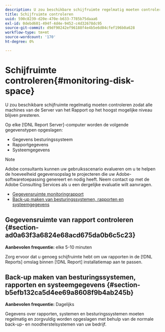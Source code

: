 ```yaml
---
description: U zou beschikbare schijfruimte regelmatig moeten controleren zodat alle machines van de Server van het Rapport op het hoogst mogelijke niveau blijven presteren.
title: Schijfruimte controleren
uuid: 590c8239-d20e-470e-b633-7785b75daaa6
exl-id: 0debd601-494f-4d4e-9452-c4d32678dc95
source-git-commit: d9df90242ef96188f4e4b5e6d04cfef196b0a628
workflow-type: tm+mt
source-wordcount: '170'
ht-degree: 0%

---
```


# Schijfruimte controleren{#monitoring-disk-space}

U zou beschikbare schijfruimte regelmatig moeten controleren zodat alle machines van de Server van het Rapport op het hoogst mogelijke niveau blijven presteren.

Op elke [!DNL Report Server]-computer worden de volgende gegevenstypen opgeslagen:

* Gegevens besturingssysteem
* Rapportgegevens
* Systeemgegevens

>[!NOTE]
>
>Adobe consultants kunnen uw gebruiksscenario evalueren om u te helpen de hoeveelheid gegevensopslag te projecteren die uw Adobe-softwaretoepassing genereert en nodig heeft. Neem contact op met de Adobe Consulting Services als u een dergelijke evaluatie wilt aanvragen.

* [Gegevensruimte monitoringrapport](../../../home/c-rpt-oview/c-admin-rpt/c-mon-disk-sp.md#section-ad0a63f3a6824e68acd675da0b6c5c23)
* [Back-up maken van besturingssystemen, rapporten en systeemgegevens](../../../home/c-rpt-oview/c-admin-rpt/c-mon-disk-sp.md#section-b5efb132ca5d4ee69a8608f9b4ab245b)

## Gegevensruimte van rapport controleren {#section-ad0a63f3a6824e68acd675da0b6c5c23}

**Aanbevolen frequentie:** elke 5-10 minuten

Zorg ervoor dat u genoeg schijfruimte hebt om uw rapporten in de [!DNL Reports] omslag binnen [!DNL Report] installatiemap aan te passen.

## Back-up maken van besturingssystemen, rapporten en systeemgegevens {#section-b5efb132ca5d4ee69a8608f9b4ab245b}

**Aanbevolen frequentie:** Dagelijks

Gegevens over rapporten, systemen en besturingssystemen moeten regelmatig en zorgvuldig worden opgeslagen met behulp van de normale back-up- en noodherstelsystemen van uw bedrijf.
